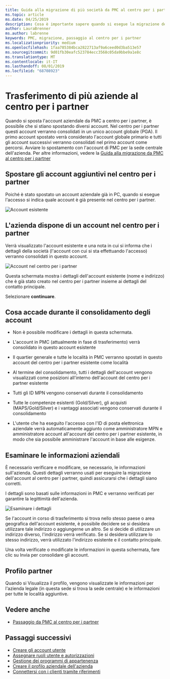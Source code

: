 ```yaml
---
title: Guida alla migrazione di più società da PMC al centro per i partner | Centro per i partner
ms.topic: article
ms.date: 04/25/2019
description: Cosa è importante sapere quando si esegue la migrazione della società da una console di gestione dei partner al centro
author: LauraBrenner
ms.author: labrenne
keywords: PMC, migrazione, passaggio al centro per i partner
ms.localizationpriority: medium
ms.openlocfilehash: 1faa785384bca2822713af9a6ceed0d3ba513e57
ms.sourcegitcommit: 9d01fb30eafc523784ecc3568c05da9bbe9a1e8c
ms.translationtype: MT
ms.contentlocale: it-IT
ms.lasthandoff: 08/01/2019
ms.locfileid: "68708923"
---
```

# <a name="moving-your-multiple-companies-to-partner-center"></a>Trasferimento di più aziende al centro per i partner

Quando si sposta l'account aziendale da PMC a centro per i partner, è possibile che si stiano spostando diversi account. Nel centro per i partner questi account verranno consolidati in un unico account globale (PGA). Il primo account spostato verrà considerato l'account globale primario e tutti gli account successivi verranno consolidati nel primo account come percorsi. Avviare lo spostamento con l'account di PMC per la sede centrale dell'azienda. Per altre informazioni, vedere la [Guida alla migrazione da PMC al centro per i partner](guide-to-migration.md)

## <a name="move-your-additional-accounts-into-partner-center"></a>Spostare gli account aggiuntivi nel centro per i partner 

Poiché è stato spostato un account aziendale già in PC, quando si esegue l'accesso si indica quale account è già presente nel centro per i partner.

![Account esistente](images/migration/accountwithus.png)

## <a name="your-company-has-an-account-in-partner-center"></a>L'azienda dispone di un account nel centro per i partner

Verrà visualizzato l'account esistente e una nota in cui si informa che i dettagli della società (l'account con cui si sta effettuando l'accesso) verranno consolidati in questo account.

![Account nel centro per i partner](images/migration/existingaccount2.png)

Questa schermata mostra i dettagli dell'account esistente (nome e indirizzo) che è già stato creato nel centro per i partner insieme ai dettagli del contatto principale. 

Selezionare **continuare**.

## <a name="what-happens-during-consolidation-of-accounts"></a>Cosa accade durante il consolidamento degli account

- Non è possibile modificare i dettagli in questa schermata. 

- L'account in PMC (attualmente in fase di trasferimento) verrà consolidato in questo account esistente 

- Il quartier generale e tutte le località in PMC verranno spostati in questo account del centro per i partner esistente come località

- Al termine del consolidamento, tutti i dettagli dell'account vengono visualizzati come posizioni all'interno dell'account del centro per i partner esistente 

- Tutti gli ID MPN vengono conservati durante il consolidamento

- Tutte le competenze esistenti (Gold/Silver), gli acquisti (MAPS/Gold/Silver) e i vantaggi associati vengono conservati durante il consolidamento

- L'utente che ha eseguito l'accesso con l'ID di posta elettronica aziendale verrà automaticamente aggiunto come amministratore MPN e amministratore account all'account del centro per i partner esistente, in modo che sia possibile amministrare l'account in base alle esigenze. 


## <a name="review-your-company-information"></a>Esaminare le informazioni aziendali

È necessario verificare e modificare, se necessario, le informazioni sull'azienda. Questi dettagli verranno usati per eseguire la migrazione dell'account al centro per i partner, quindi assicurarsi che i dettagli siano corretti. 

I dettagli sono basati sulle informazioni in PMC e verranno verificati per garantire la legittimità dell'azienda. 

![Esaminare i dettagli](images/migration/review.png)

Se l'account in corso di trasferimento si trova nello stesso paese o area geografica dell'account esistente, è possibile decidere se si desidera utilizzare tale indirizzo o aggiungerne un altro. Se si decide di utilizzare un indirizzo diverso, l'indirizzo verrà verificato. Se si desidera utilizzare lo stesso indirizzo, verrà utilizzato l'indirizzo esistente e il contatto principale.

Una volta verificate o modificate le informazioni in questa schermata, fare clic su Invia per consolidare gli account.

## <a name="partner-profile"></a>Profilo partner

Quando si Visualizza il profilo, vengono visualizzate le informazioni per l'azienda legale (in questa sede si trova la sede centrale) e le informazioni per tutte le località aggiuntive.

## <a name="see-also"></a>Vedere anche

- [Passaggio da PMC al centro per i partner](move-pmc-pc-map.md)

## <a name="next-steps"></a>Passaggi successivi

- [Creare gli account utente](create-user-accounts-and-set-permissions.md)
- [Assegnare ruoli utente e autorizzazioni](permissions-overview.md)
- [Gestione dei programmi di appartenenza](renew-mpn-offers.md)
- [Creare il profilo aziendale dell'azienda](create-a-marketing-profile.md)
- [Connettersi con i clienti tramite riferimenti](responding-to-referrals.md)

